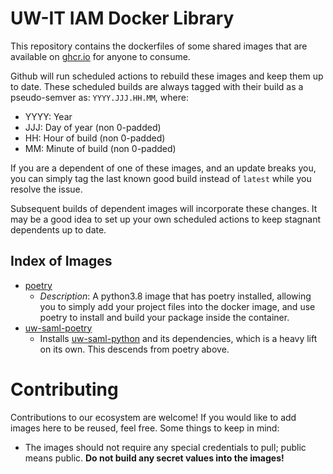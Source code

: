 # UW-IT IAM Docker Library

This repository contains the dockerfiles of some shared images that are available 
on [ghcr.io] for anyone to consume.

Github will run scheduled actions to rebuild these images and keep them up to date. 
These scheduled builds are always tagged with their build as a pseudo-semver as:
  `YYYY.JJJ.HH.MM`, where:
  
  - YYYY: Year
  - JJJ: Day of year (non 0-padded)
  - HH: Hour of build (non 0-padded)
  - MM: Minute of build (non 0-padded)


If you are a dependent of one of these images, and 
an update breaks you, you can simply tag the last known good build instead of 
`latest` while you resolve the issue. 

Subsequent builds of dependent images will incorporate these changes. It may be a 
good idea to set up your own scheduled actions to keep stagnant dependents up to date.


## Index of Images

- [poetry](images/poetry.dockerfile) 
  - *Description*: A python3.8 image that has poetry installed, allowing you to simply 
    add your project files into the docker image, and use poetry to install and 
    build your package inside the container.
- [uw-saml-poetry](images/uw-saml-poetry.dockerfile)
  - Installs [uw-saml-python] and its dependencies, which is a heavy lift on its own.
    This descends from poetry above. 
   

# Contributing

Contributions to our ecosystem are welcome! If you would like to add images here to 
be reused, feel free. Some things to keep in mind:

- The images should not require any special credentials to pull; public means public.
  **Do not build any secret values into the images!**


[ghcr.io]: https://github.com/orgs/UWIT-IAM/packages
[uw-saml-python]: https://github.com/uwit-iam/uw-saml-python
